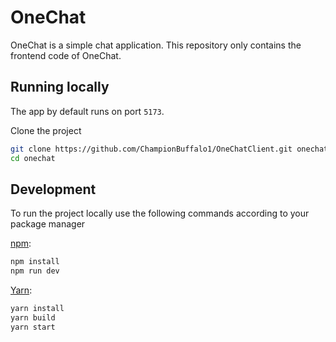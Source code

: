 # OneChat

OneChat is a simple chat application. 
This repository only contains the frontend code of OneChat.

## Running locally

The app by default runs on port `5173`.

Clone the project

```bash
git clone https://github.com/ChampionBuffalo1/OneChatClient.git onechat
cd onechat
```

## Development

To run the project locally use the following commands according to your package manager

[npm](https://docs.npmjs.com/downloading-and-installing-node-js-and-npm#checking-your-version-of-npm-and-nodejs):

```bash
npm install
npm run dev
```

[Yarn](https://yarnpkg.com/):

```bash
yarn install
yarn build
yarn start
```